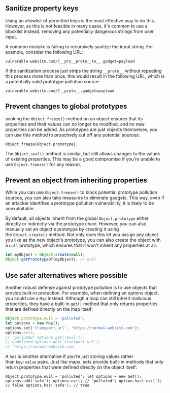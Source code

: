 
## Sanitize property keys

Using an allowlist of permitted keys is the most effective way to do this. However, as this is not feasible in many cases, it's common to use a blocklist instead, removing any potentially dangerous strings from user input.

A common mistake is failing to recursively sanitize the input string. For example, consider the following URL:

`vulnerable-website.com/?__pro__proto__to__.gadget=payload`

If the sanitization process just strips the string `__proto__` without repeating this process more than once, this would result in the following URL, which is a potentially valid prototype pollution source:

`vulnerable-website.com/?__proto__.gadget=payload`

## Prevent changes to global prototypes

nvoking the `Object.freeze()` method on an object ensures that its properties and their values can no longer be modified, and no new properties can be added. As prototypes are just objects themselves, you can use this method to proactively cut off any potential sources:

`Object.freeze(Object.prototype);`

The `Object.seal()` method is similar, but still allows changes to the values of existing properties. This may be a good compromise if you're unable to use `Object.freeze()` for any reason.

## Prevent an object from inheriting properties

While you can use `Object.freeze()` to block potential prototype pollution sources, you can also take measures to eliminate gadgets. This way, even if an attacker identifies a prototype pollution vulnerability, it is likely to be unexploitable.

By default, all objects inherit from the global `Object.prototype` either directly or indirectly via the prototype chain. However, you can also manually set an object's prototype by creating it using the `Object.create()` method. Not only does this let you assign any object you like as the new object's prototype, you can also create the object with a `null` prototype, which ensures that it won't inherit any properties at all.

```javascript
let myObject = Object.create(null);
Object.getPrototypeOf(myObject); // null
```

## Use safer alternatives where possible

Another robust defense against prototype pollution is to use objects that provide built-in protection. For example, when defining an options object, you could use a `Map` instead. Although a map can still inherit malicious properties, they have a built-in `get()` method that only returns properties that are defined directly on the map itself:

```javascript
Object.prototype.evil = 'polluted';
let options = new Map();
options.set('transport_url', 'https://normal-website.com');
options.evil; 
// 'polluted' options.get('evil'); 
// undefined options.get('transport_url'); 
// 'https://normal-website.com'
```

A `Set` is another alternative if you're just storing values rather than `key:value` pairs. Just like maps, sets provide built-in methods that only return properties that were defined directly on the object itself:

`Object.prototype.evil = 'polluted'; let options = new Set(); options.add('safe'); options.evil; // 'polluted'; option.has('evil'); // false options.has('safe'); // true`